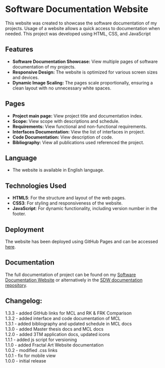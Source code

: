 # Software Documentation Website
This website was created to showcase the software documentation of my projects. Usage of a website allows a quick access to documentation when needed. This project was developed using HTML, CSS, and JavaScript

## Features

- **Software Documentation Showcase:** View multiple pages of software documentation of my projects.
- **Responsive Design:** The website is optimized for various screen sizes and devices.
- **Dynamic Image Scaling:** The pages scale proportionally, ensuring a clean layout with no unnecessary white spaces.

## Pages
- **Project main page:** View project title and documentation index.
- **Scope:** View scope with descriptions and schedule.
- **Requirements:** View functional and non-functional requirements.
- **Interfaces Documentation:** View the list of interfaces in project.
- **Code Documentation:** View description of code.
- **Bibliography:** View all publications used referenced the project.

## Language
   - The website is available in English language.

## Technologies Used

- **HTML5**: For the structure and layout of the web pages.
- **CSS3**: For styling and responsiveness of the website.
- **JavaScript**: For dynamic functionality, including version number in the footer.

## Deployment  

The website has been deployed using GitHub Pages and can be accessed [here](https://patrickschroeder98.github.io/software_documentation/index.html).

## Documentation  

The full documentation of project can be found on my [Software Documentation Website](https://patrickschroeder98.github.io/software_documentation/software_docs/index.html) or alternatively in the [SDW documentation repository](https://github.com/PatrickSchroeder98/software_documentation/tree/main/software_docs).


## Changelog:  
1.3.3 - added GitHub links for MCL and RK & FRK Comparison   
1.3.2 - added interface and code documentation of MCL  
1.3.1 - added bibliography and updated schedule in MCL docs  
1.3.0 - added Master thesis docs and MCL docs  
1.2.0 - added 3TM application docs, updated icons  
1.1.1 - added js script for versioning   
1.1.0 - added Fractal Art Website documentation  
1.0.2 - modified .css links    
1.0.1 - fix for mobile view  
1.0.0 - initial release
